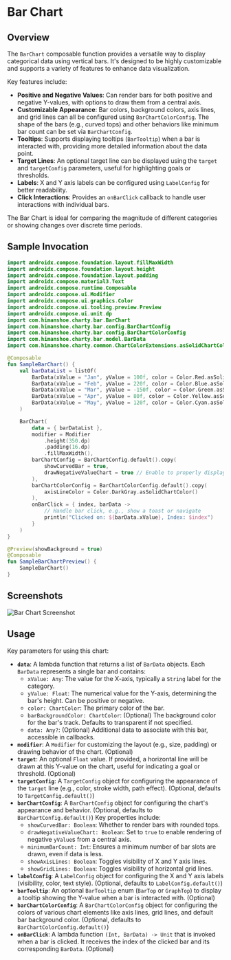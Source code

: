 # Bar Chart

## Overview
The `BarChart` composable function provides a versatile way to display categorical data using vertical bars. It's designed to be highly customizable and supports a variety of features to enhance data visualization.

Key features include:
- **Positive and Negative Values**: Can render bars for both positive and negative Y-values, with options to draw them from a central axis.
- **Customizable Appearance**: Bar colors, background colors, axis lines, and grid lines can all be configured using `BarChartColorConfig`. The shape of the bars (e.g., curved tops) and other behaviors like minimum bar count can be set via `BarChartConfig`.
- **Tooltips**: Supports displaying tooltips (`BarTooltip`) when a bar is interacted with, providing more detailed information about the data point.
- **Target Lines**: An optional target line can be displayed using the `target` and `targetConfig` parameters, useful for highlighting goals or thresholds.
- **Labels**: X and Y axis labels can be configured using `LabelConfig` for better readability.
- **Click Interactions**: Provides an `onBarClick` callback to handle user interactions with individual bars.

The Bar Chart is ideal for comparing the magnitude of different categories or showing changes over discrete time periods.

## Sample Invocation

```kotlin
import androidx.compose.foundation.layout.fillMaxWidth
import androidx.compose.foundation.layout.height
import androidx.compose.foundation.layout.padding
import androidx.compose.material3.Text
import androidx.compose.runtime.Composable
import androidx.compose.ui.Modifier
import androidx.compose.ui.graphics.Color
import androidx.compose.ui.tooling.preview.Preview
import androidx.compose.ui.unit.dp
import com.himanshoe.charty.bar.BarChart
import com.himanshoe.charty.bar.config.BarChartConfig
import com.himanshoe.charty.bar.config.BarChartColorConfig
import com.himanshoe.charty.bar.model.BarData
import com.himanshoe.charty.common.ChartColorExtensions.asSolidChartColor // Ensure this import path is correct

@Composable
fun SampleBarChart() {
    val barDataList = listOf(
        BarData(xValue = "Jan", yValue = 100f, color = Color.Red.asSolidChartColor()),
        BarData(xValue = "Feb", yValue = 220f, color = Color.Blue.asSolidChartColor()),
        BarData(xValue = "Mar", yValue = -150f, color = Color.Green.asSolidChartColor()), // Example with a negative value
        BarData(xValue = "Apr", yValue = 80f, color = Color.Yellow.asSolidChartColor(), barBackgroundColor = Color.LightGray.copy(alpha = 0.5f).asSolidChartColor()),
        BarData(xValue = "May", yValue = 120f, color = Color.Cyan.asSolidChartColor())
    )

    BarChart(
        data = { barDataList },
        modifier = Modifier
            .height(350.dp)
            .padding(16.dp)
            .fillMaxWidth(),
        barChartConfig = BarChartConfig.default().copy(
            showCurvedBar = true,
            drawNegativeValueChart = true // Enable to properly display negative values from center
        ),
        barChartColorConfig = BarChartColorConfig.default().copy(
            axisLineColor = Color.DarkGray.asSolidChartColor()
        ),
        onBarClick = { index, barData ->
            // Handle bar click, e.g., show a toast or navigate
            println("Clicked on: ${barData.xValue}, Index: $index")
        }
    )
}

@Preview(showBackground = true)
@Composable
fun SampleBarChartPreview() {
    SampleBarChart()
}
```

## Screenshots
![Bar Chart Screenshot](bar_chart_screenshot.png) <!-- TODO: Add actual screenshot -->

## Usage
Key parameters for using this chart:

- **`data`**: A lambda function that returns a list of `BarData` objects. Each `BarData` represents a single bar and contains:
    - `xValue: Any`: The value for the X-axis, typically a `String` label for the category.
    - `yValue: Float`: The numerical value for the Y-axis, determining the bar's height. Can be positive or negative.
    - `color: ChartColor`: The primary color of the bar.
    - `barBackgroundColor: ChartColor`: (Optional) The background color for the bar's track. Defaults to transparent if not specified.
    - `data: Any?`: (Optional) Additional data to associate with this bar, accessible in callbacks.
- **`modifier`**: A `Modifier` for customizing the layout (e.g., size, padding) or drawing behavior of the chart. (Optional)
- **`target`**: An optional `Float` value. If provided, a horizontal line will be drawn at this Y-value on the chart, useful for indicating a goal or threshold. (Optional)
- **`targetConfig`**: A `TargetConfig` object for configuring the appearance of the `target` line (e.g., color, stroke width, path effect). (Optional, defaults to `TargetConfig.default()`)
- **`barChartConfig`**: A `BarChartConfig` object for configuring the chart's appearance and behavior. (Optional, defaults to `BarChartConfig.default()`) Key properties include:
    - `showCurvedBar: Boolean`: Whether to render bars with rounded tops.
    - `drawNegativeValueChart: Boolean`: Set to `true` to enable rendering of negative `yValue`s from a central axis.
    - `minimumBarCount: Int`: Ensures a minimum number of bar slots are drawn, even if data is less.
    - `showAxisLines: Boolean`: Toggles visibility of X and Y axis lines.
    - `showGridLines: Boolean`: Toggles visibility of horizontal grid lines.
- **`labelConfig`**: A `LabelConfig` object for configuring the X and Y axis labels (visibility, color, text style). (Optional, defaults to `LabelConfig.default()`)
- **`barTooltip`**: An optional `BarTooltip` enum (`BarTop` or `GraphTop`) to display a tooltip showing the Y-value when a bar is interacted with. (Optional)
- **`barChartColorConfig`**: A `BarChartColorConfig` object for configuring the colors of various chart elements like axis lines, grid lines, and default bar background color. (Optional, defaults to `BarChartColorConfig.default()`)
- **`onBarClick`**: A lambda function `(Int, BarData) -> Unit` that is invoked when a bar is clicked. It receives the index of the clicked bar and its corresponding `BarData`. (Optional)
